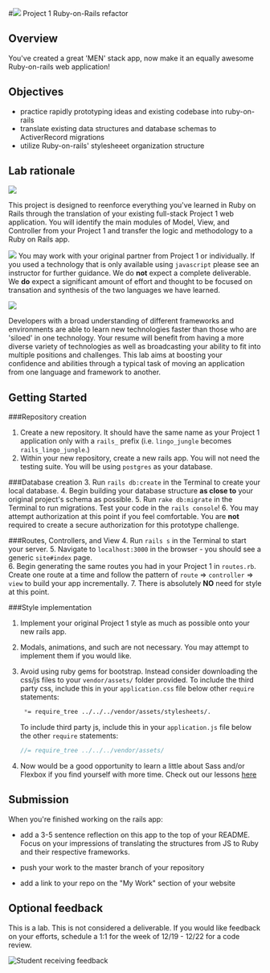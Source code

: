 #![](https://cloud.githubusercontent.com/assets/7833470/10899314/63829980-8188-11e5-8cdd-4ded5bcb6e36.png) Project 1 Ruby-on-Rails refactor


## Overview

You've created a great 'MEN' stack app, now make it an equally awesome Ruby-on-rails web application!

## Objectives
  
- practice rapidly prototyping ideas and existing codebase into ruby-on-rails
- translate existing data structures and database schemas to ActiverRecord migrations
- utilize Ruby-on-rails' stylesheeet organization structure 

## Lab rationale

![](http://i.giphy.com/CXHqvgoR5jerC.gif)

This project is designed to reenforce everything you've learned in Ruby on Rails through the translation of your existing full-stack Project 1 web application.  You will identify the main modules of Model, View, and Controller from your Project 1 and transfer the logic and methodology to a Ruby on Rails app.  

![](http://i.giphy.com/J2bvHfn09n0wE.gif)
You may work with your original partner from Project 1 or individually.  If you used a technology that is only available using `javascript` please see an instructor for further guidance.  We do **not** expect a complete deliverable.  We **do** expect a significant amount of effort and thought to be focused on transation and synthesis of the two languages we have learned.

![](http://i.giphy.com/HwpL9rtN47Kne.gif)

Developers with a broad understanding of different frameworks and environments are able to learn new technologies faster than those who are 'siloed' in one technology.  Your resume will benefit from having a more diverse variety of technologies as well as broadcasting your ability to fit into multiple positions and challenges. This lab aims at boosting your confidence and abilities through a typical task of moving an application from one language and framework to another.

## Getting Started

###Repository creation
1. Create a new repository.  It should have the same name as your Project 1 application only with a `rails_` prefix (i.e. `lingo_jungle` becomes `rails_lingo_jungle`.)
2. Within your new repository, create a new rails app.  You will not need the testing suite.  You will be using `postgres`	as your database.

###Database creation
3. Run `rails db:create` in the Terminal to create your local database.
4. Begin building your database structure **as close to** your original project's schema as possible.
5. Run `rake db:migrate` in the Terminal to run migrations.  Test your code in the `rails console`!
6. You may attempt authorization at this point if you feel comfortable.  You are **not** required to create a secure authorization for this prototype challenge. 

###Routes, Controllers, and View
4. Run `rails s` in the Terminal to start your server.
5. Navigate to `localhost:3000` in the browser - you should see a generic `site#index` page.   
6. Begin generating the same routes you had in your Project 1 in `routes.rb`. Create one route at a time and follow the pattern of `route` => `controller` => `view` to build your app incrementally.
7. There is absolutely **NO** need for style at this point.

###Style implementation
1. Implement your original Project 1 style as much as possible onto your new rails app. 
2. Modals, animations, and such are not necessary.  You may attempt to implement them if you would like.
3. Avoid using ruby gems for bootstrap.  Instead consider downloading the css/js files to your `vendor/assets/` folder provided.
	To include the third party css, include this in your  `application.css` file below other `require` statements:
	
	```css
	 *= require_tree ../../../vendor/assets/stylesheets/.
	```

	To include third party js, include this in your `application.js` file below the other `require` statements: 
	
	```javascript
	//= require_tree ../../../vendor/assets/
	```
	
4.  Now would be a good opportunity to learn a little about Sass and/or Flexbox if you find yourself with more time.  Check out our lessons [here](https://github.com/SF-WDI-33/sass-intro)
## Submission

When you're finished working on the rails app:  

- add a 3-5 sentence reflection on this app to the top of your README.  Focus on your impressions of translating the structures from JS to Ruby and their respective frameworks.  

- push your work to the master branch of your repository  
- add a link to your repo on the "My Work" section of your website  

## Optional feedback
This is a lab. This is not considered a deliverable.  If you would like feedback on your efforts, schedule a 1:1 for the week of 12/19 - 12/22 for a code review.  

![Student receiving feedback](http://i.giphy.com/DpB9NBjny7jF1pd0yt2.gif)


